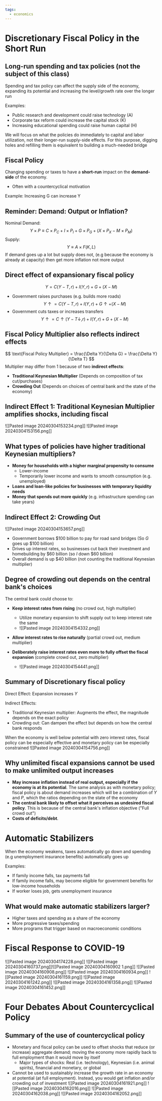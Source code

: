 ```yaml
---
tags:
  - economics
---
```

# Discretionary Fiscal Policy in the Short Run
## Long-run spending and tax policies (not the subject of this class)
Spending and tax policy can affect the supply side of the economy, expanding its potential and increasing the level/growth rate over the longer run

Examples:
- Public research and development could raise technology (A)
- Corporate tax reform could increase the capital stock (K)
- Increasing educational spending could raise human capital (H)

We will focus on what the policies do immediately to capital and labor utilization, not their longer-run supply-side effects. For this purpose, digging holes and refilling them is equivalent to building a much-needed bridge
## Fiscal Policy
Changing spending or taxes to have a **short-run** impact on the **demand-side** of the economy.
- Often with a countercyclical motivation

Example: Increasing G can increase Y
## Reminder: Demand: Output or Inflation?
Nominal Demand:
$$
Y \times P \equiv C \times P_C + I \times P_I + G \times P_G + (X\times P_X - M \times P_M)
$$
Supply:
$$
Y \equiv A \times F (K,L)
$$
If demand goes up a lot but supply does not, (e.g because the economy is already at capacity) then get more inflation not more output
## Direct effect of expansionary fiscal policy
$$
Y = C(Y - T, r) + I(Y, r) + G + (X-M)
$$
- Government raises purchases (e.g. builds more roads)
$$
Y\uparrow = C(Y - T, r) + I(Y,r) + G\uparrow + (X-M)
$$
- Government cuts taxes or increases transfers
$$
Y\uparrow = C\uparrow(Y-T\downarrow,r) + I(Y,r) + G + (X-M)
$$
## Fiscal Policy Multiplier also reflects indirect effects
$$
\text{Fiscal Policy Multiplier} = \frac{\Delta Y}{\Delta G} = \frac{\Delta Y}{\Delta T}
$$
Multiplier may differ from 1 because of two **indirect effects**:
- **Traditional Keynesian Multiplier** (Depends on composition of tax cut/purchases)
- **Crowding Out** (Depends on choices of central bank and the state of the economy)
## Indirect Effect 1: Traditional Keynesian Multiplier amplifies shocks, including fiscal
![[Pasted image 20240304153234.png]]
![[Pasted image 20240304153156.png]]
## What types of policies have higher traditional Keynesian multipliers?
- **Money for households with a higher marginal propensity to consume**
	- Lower-income
	- Temporarily lower income and wants to smooth consumption (e.g. unemployed)
- **Loans and loan-like policies for businesses with temporary liquidity needs**
- **Money that spends out more quickly** (e.g. infrastructure spending can take years)
## Indirect Effect 2: Crowding Out
![[Pasted image 20240304153657.png]]
- Government borrows $100 billion to pay for road sand bridges (So $G$ goes up $100 billion)
- Drives up interest rates, so businesses cut back their investment and homebuilding by $60 billion (so $I$ down $60 billion)
- Overall demand is up $40 billion (not counting the traditional Keynesian multiplier)
## Degree of crowding out depends on the central bank's choices
The central bank could choose to:
- **Keep interest rates from rising** (no crowd out, high multiplier)
	- Utilize monetary expansion to shift supply out to keep interest rate the same
	- ![[Pasted image 20240304154332.png]]

- **Allow interest rates to rise naturally** (partial crowd out, medium multiplier)
- **Deliberately raise interest rates even more to fully offset the fiscal expansion** (complete crowd out, zero multiplier)
	- ![[Pasted image 20240304154441.png]]
## Summary of Discretionary fiscal policy
Direct Effect: Expansion increases $Y$

Indirect Effects:
- Traditional Keynesian multiplier: Augments the effect, the magnitude depends on the exact policy
- Crowding out: Can dampen the effect but depends on how the central bank responds

When the economy is well below potential with zero interest rates, fiscal policy can be especially effective and monetary policy can be especially constrained
![[Pasted image 20240304154756.png]]
## Why unlimited fiscal expansions cannot be used to make unlimited output increases
- **May increase inflation instead of real output, especially if the economy is at its potential**. The same analysis as with monetary policy; fiscal policy is about demand increases which will be a combination of $Y$ and $P$, which the ratios depending on the state of the economy
- **The central bank likely to offset what it perceives as undesired fiscal policy**. This is because of the central bank's inflation objective ("Full crowd out")
- **Costs of deficits/debt**. 
# Automatic Stabilizers
When the economy weakens, taxes automatically go down and spending (e.g unemployment insurance benefits) automatically goes up

Examples:
- If family income falls, tax payments fall
- If family income falls, may become eligible for government benefits for low-income households
- If worker loses job, gets unemployment insurance
## What would make automatic stabilizers larger?
- Higher taxes and spending as a share of the economy
- More progressive taxes/spending
- More programs that trigger based on macroeconomic conditions
# Fiscal Response to COVID-19
![[Pasted image 20240304174228.png]]
![[Pasted image 20240304160737.png]]![[Pasted image 20240304160902 1.png]]
![[Pasted image 20240304160908.png]]
![[Pasted image 20240304160934.png]]
![[Pasted image 20240304161159.png]]
![[Pasted image 20240304161242.png]]
![[Pasted image 20240304161358.png]]
![[Pasted image 20240304161452.png]]
# Four Debates About Countercyclical Policy
## Summary of the use of countercyclical policy
- Monetary and fiscal policy can be used to offset shocks that reduce (or increase) aggregate demand; moving the economy more rapidly back to full employment than it would move by itself
	- Major types of shocks: Real (i.e. technology), Keynesian (i.e. animal spirits), financial and monetary, or global
- Cannot be used to sustainably increase the growth rate in an economy at potential (at full employment). Instead, you would get inflation and/or crowding out of investment
![[Pasted image 20240304161921.png]]
![[Pasted image 20240304162016.png]]
![[Pasted image 20240304162038.png]]
![[Pasted image 20240304162052.png]]